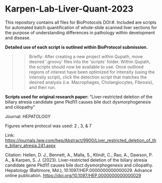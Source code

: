# Karpen-Lab-Liver-Quant-2023
This repository contains all files for BioProtocols DOI:#. Included are scripts for automated batch quantification of whole-slide scanned liver sections for the purpose of understanding differences in pathology within development and disease. 

**Detailed use of each script is outlined within BioProtocol submission.**
>>Briefly: After creating a new project within Qupath, move desired '.groovy' files into the 'scripts' folder. Within Qupath, the scripts should now be available to use. Once outlined regions of interest have been optimized for intensity (using the intensity script), click the detection script that matches the desired analysis (i.e. Macrophages, Cholangiocytes, Fibrosis), and then run. 

**Scripts used for original research paper:**
“Liver-restricted deletion of the biliary atresia candidate gene Pkd1l1 causes bile duct dysmorphogenesis and ciliopathy"

Journal:
HEPATOLOGY

Figures where protocol was used:
2 , 3, & 7

Link: https://journals.lww.com/hep/Abstract/9900/Liver_restricted_deletion_of_the_biliary_atresia.241.aspx

Citation:
Hellen, D. J., Bennett, A., Malla, S., Klindt, C., Rao, A., Dawson, P. A., & Karpen, S. J. (2023). Liver-restricted deletion of the biliary atresia candidate gene Pkd1l1 causes bile duct dysmorphogenesis and ciliopathy. Hepatology (Baltimore, Md.), 10.1097/HEP.0000000000000029. Advance online publication. https://doi.org/10.1097/HEP.0000000000000029
